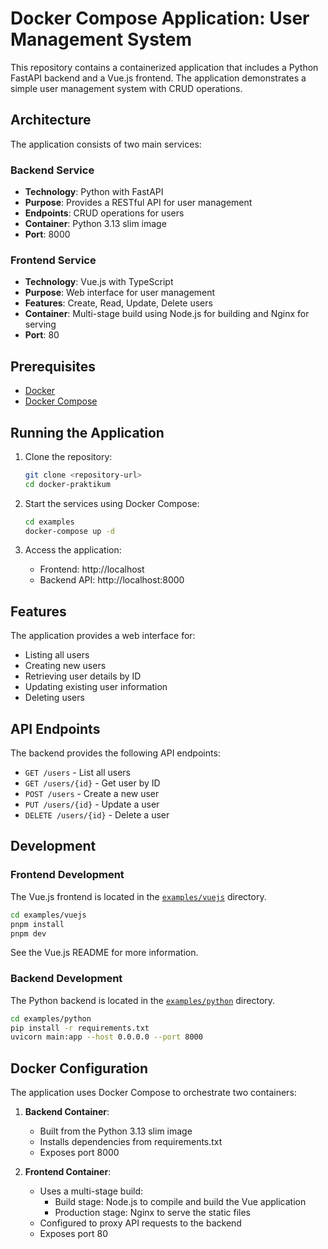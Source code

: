 # Docker Compose Application: User Management System

This repository contains a containerized application that includes a Python FastAPI backend and a Vue.js frontend. The application demonstrates a simple user management system with CRUD operations.

## Architecture

The application consists of two main services:

### Backend Service

- **Technology**: Python with FastAPI
- **Purpose**: Provides a RESTful API for user management
- **Endpoints**: CRUD operations for users
- **Container**: Python 3.13 slim image
- **Port**: 8000

### Frontend Service

- **Technology**: Vue.js with TypeScript
- **Purpose**: Web interface for user management
- **Features**: Create, Read, Update, Delete users
- **Container**: Multi-stage build using Node.js for building and Nginx for serving
- **Port**: 80

## Prerequisites

- [Docker](https://docs.docker.com/get-docker/)
- [Docker Compose](https://docs.docker.com/compose/install/)

## Running the Application

1. Clone the repository:

   ```bash
   git clone <repository-url>
   cd docker-praktikum
   ```

2. Start the services using Docker Compose:

   ```bash
   cd examples
   docker-compose up -d
   ```

3. Access the application:
   - Frontend: http://localhost
   - Backend API: http://localhost:8000

## Features

The application provides a web interface for:

- Listing all users
- Creating new users
- Retrieving user details by ID
- Updating existing user information
- Deleting users

## API Endpoints

The backend provides the following API endpoints:

- `GET /users` - List all users
- `GET /users/{id}` - Get user by ID
- `POST /users` - Create a new user
- `PUT /users/{id}` - Update a user
- `DELETE /users/{id}` - Delete a user

## Development

### Frontend Development

The Vue.js frontend is located in the [`examples/vuejs`](examples/vuejs) directory.

```bash
cd examples/vuejs
pnpm install
pnpm dev
```

See the Vue.js README for more information.

### Backend Development

The Python backend is located in the [`examples/python`](examples/python) directory.

```bash
cd examples/python
pip install -r requirements.txt
uvicorn main:app --host 0.0.0.0 --port 8000
```

## Docker Configuration

The application uses Docker Compose to orchestrate two containers:

1. **Backend Container**:

   - Built from the Python 3.13 slim image
   - Installs dependencies from requirements.txt
   - Exposes port 8000

2. **Frontend Container**:
   - Uses a multi-stage build:
     - Build stage: Node.js to compile and build the Vue application
     - Production stage: Nginx to serve the static files
   - Configured to proxy API requests to the backend
   - Exposes port 80
